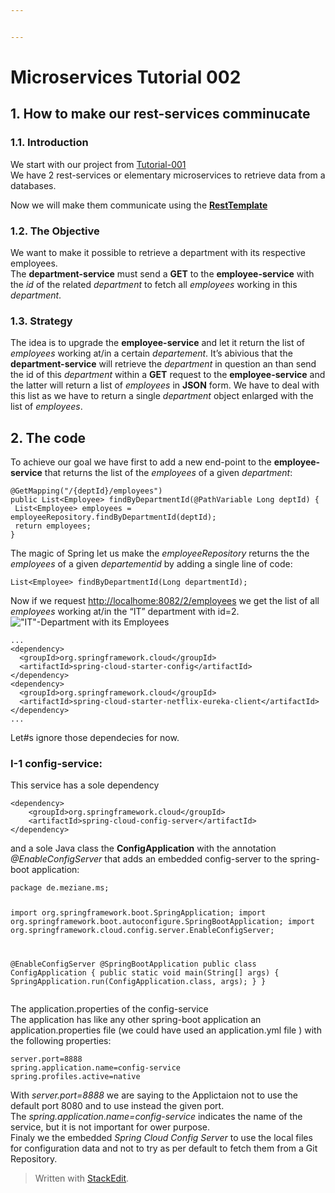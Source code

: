 ```yaml
---


---
```


<h1 id="microservices-tutorial-002">Microservices Tutorial 002</h1>
<h2 id="how-to-make-our-rest-services-comminucate">1. How to make our rest-services comminucate</h2>
<h3 id="introduction">1.1. Introduction</h3>
<p>We start with our project from <a href="https://github.com/Meziano/tutorial-001">Tutorial-001</a><br>
We have 2 rest-services or elementary microservices to retrieve data from a databases.</p>
<p>Now we will make them communicate using the <a href="https://docs.spring.io/spring-framework/docs/current/javadoc-api/org/springframework/web/client/RestTemplate.html"><strong>RestTemplate</strong></a></p>
<h3 id="the-objective">1.2. The Objective</h3>
<p>We want to make it possible to retrieve a department with its respective employees.<br>
The <strong>department-service</strong> must send a <strong>GET</strong> to the <strong>employee-service</strong> with the <em>id</em> of the related <em>department</em> to fetch all <em>employees</em> working in this <em>department</em>.</p>
<h3 id="strategy">1.3. Strategy</h3>
<p>The idea is to upgrade the <strong>employee-service</strong> and let it return the list of <em>employees</em> working at/in a certain <em>departement</em>. It’s abivious that the <strong>department-service</strong> will retrieve the <em>department</em> in question an than send the id of this <em>department</em> within a <strong>GET</strong> request to the <strong>employee-service</strong> and the latter  will return a list of <em>employees</em> in <strong>JSON</strong> form. We have to deal with this list as we have to return a single <em>department</em> object enlarged with the list of <em>employees</em>.</p>
<h2 id="the-code">2. The code</h2>
<p>To achieve our goal we have first to add a new end-point to the <strong>employee-service</strong> that returns the list of the <em>employees</em> of a given <em>department</em>:</p>
<pre><code>@GetMapping("/{deptId}/employees")
public List&lt;Employee&gt; findByDepartmentId(@PathVariable Long deptId) {
 List&lt;Employee&gt; employees = employeeRepository.findByDepartmentId(deptId); 
 return employees;
}
</code></pre>
<p>The magic of Spring let us make the <em>employeeRepository</em> returns the the <em>employees</em> of a given <em>departementid</em> by adding a single line of code:</p>
<pre><code>List&lt;Employee&gt; findByDepartmentId(Long departmentId);
</code></pre>
<p>Now if we request <a href="http://localhome:8082/2/employees">http://localhome:8082/2/employees</a> we get the list of all <em>employees</em> working at/in the “IT” department with id=2.<br>
<img src="/images/findEmployeesWithdepartmentId.png?raw=true" alt="&quot;IT&quot;-Department with its Employees"></p>
<pre><code>...
&lt;dependency&gt;
  &lt;groupId&gt;org.springframework.cloud&lt;/groupId&gt;
  &lt;artifactId&gt;spring-cloud-starter-config&lt;/artifactId&gt;
&lt;/dependency&gt;
&lt;dependency&gt;
  &lt;groupId&gt;org.springframework.cloud&lt;/groupId&gt;
  &lt;artifactId&gt;spring-cloud-starter-netflix-eureka-client&lt;/artifactId&gt;
&lt;/dependency&gt;
...
</code></pre>
<p>Let#s ignore those dependecies for now.</p>
<h3 id="i-1-config-service">I-1 config-service:</h3>
<p>This service has a sole dependency</p>
<pre><code>&lt;dependency&gt;
	&lt;groupId&gt;org.springframework.cloud&lt;/groupId&gt;
	&lt;artifactId&gt;spring-cloud-config-server&lt;/artifactId&gt;
&lt;/dependency&gt;
</code></pre>
<p>and a sole Java class the <strong>ConfigApplication</strong> with the annotation <em>@EnableConfigServer</em> that adds an embedded config-server to the spring-boot application:</p>
<pre><code>package de.meziane.ms;

import org.springframework.boot.SpringApplication;
import org.springframework.boot.autoconfigure.SpringBootApplication;
import org.springframework.cloud.config.server.EnableConfigServer;

@EnableConfigServer
@SpringBootApplication
public class ConfigApplication {
   public static void main(String[] args) {
      SpringApplication.run(ConfigApplication.class, args);
   }
}
</code></pre>
<p>The application.properties of the config-service<br>
The application has like any other spring-boot application an application.properties file (we could have used an application.yml file ) with the following properties:</p>
<pre><code>server.port=8888
spring.application.name=config-service
spring.profiles.active=native
</code></pre>
<p>With <em>server.port=8888</em> we are saying to the Applictaion not to use the default port 8080 and to use instead the given port.<br>
The <em>spring.application.name=config-service</em> indicates the name of the service, but it is not important for ower purpose.<br>
Finaly we the embedded <em>Spring Cloud Config Server</em> to use the local files for configuration data and not to try as per default to fetch them from a Git Repository.</p>
<blockquote>
<p>Written with <a href="https://stackedit.io/">StackEdit</a>.</p>
</blockquote>

